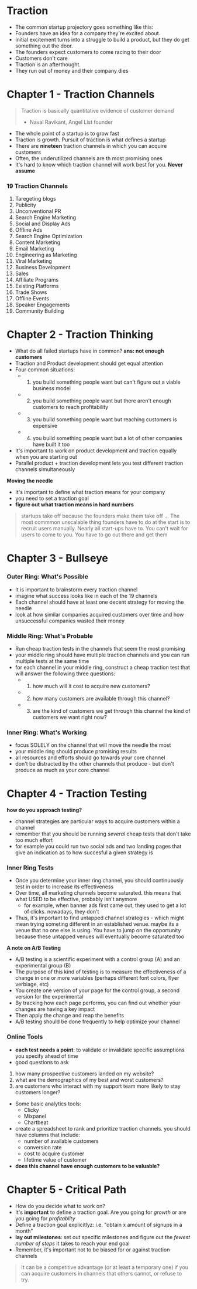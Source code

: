 # Traction
* The common startup projectory goes something like this:
* Founders have an idea for a company they're excited about.
* Initial excitement turns into a struggle to build a product, but they do get something out the door.
* The founders expect customers to come racing to their door
* Customers don't care
* Traction is an afterthought.
* They run out of money and their company dies

# Chapter 1 - Traction Channels

> Traction is basically quantitative evidence of customer demand
> - Naval Ravikant, Angel List founder

* The whole point of a startup is to grow fast
* Traction is growth. Pursuit of traction is what defines a startup
* There are **nineteen** traction channels in which you can acquire customers
* Often, the underutilized channels are th most promising ones
* It's hard to know which traction channel will work best for you. **Never assume**

### 19 Traction Channels

1. Taregeting blogs
2. Publicity
3. Unconventional PR
4. Search Engine Marketing
5. Social and Display Ads
6. Offline Ads
7. Search Engine Optimization
8. Content Marketing
9. Email Marketing
10. Engineering as Marketing
11. Viral Marketing
12. Business Development
13. Sales
14. Affiliate Programs
15. Existing Platforms
16. Trade Shows
17. Offline Events
18. Speaker Engagements
19. Community Building

# Chapter 2 - Traction Thinking

* What do all failed startups have in common? **ans: not enough customers**
* Traction and Product development should get equal attention
* Four common situations:
  - 1. you build something people want but can't figure out a viable business model
  - 2. you build something people want but there aren't enough customers to reach profitability
  - 3. you build something people want but reaching customers is expensive
  - 4. you build something people want but a lot of other companies have built it too
* It's important to work on product development and traction equally when you are starting out
* Parallel product + traction development lets you test different traction channels simultaneously

__Moving the needle__

* It's important to define what traction means for your company
* you need to set a traction goal
* __figure out what traction means in hard numbers__

> startups take off because the founders make them take off ... The most commmon unscalable thing founders have to do at the start is to recruit users manually. Nearly all start-ups have to. You can't wait for users to come to you. You have to go out there and get them

# Chapter 3 - Bullseye

### Outer Ring: What's Possible
* It is important to brainstorm every traction channel
* imagine what success looks like in each of the 19 channels
* Each channel should have at least one decent strategy for moving the needle
* look at how similar companies acquired customers over time and how unsuccessful companies wasted their money

### Middle Ring: What's Probable
* Run cheap traction tests in the channels that seem the most promising
* your middle ring should have multiple traction channels and you can run multiple tests at the same time
* for each channel in your middle ring, construct a cheap traction test that will answer the following three questions:
  - 1. how much will it cost to acquire new customers?
  - 2. how many customers are available through this channel?
  - 3. are the kind of customers we get through this channel the kind of customers we want right now?

### Inner Ring: What's Working
* focus SOLELY on the channel that will move the needle the most
* your middle ring should produce promising results
* all resources and efforts should go towards your core channel
* don't be distracted by the other channels that produce - but don't produce as much as your core channel

# Chapter 4 - Traction Testing

__how do you approach testing?__

* channel strategies are particular ways to acquire customers within a channel
* remember that you should be running *several* cheap tests that don't take too much effort
* for example you could run two social ads and two landing pages that give an indication as to how succesful a given strategy is

### Inner Ring Tests
* Once you determine your inner ring channel, you should continuously test in order to increase its effectiveness
* Over time, all marketing channels become saturated. this means that what USED to be effective, probably isn't anymore
  - for example, when banner ads first came out, they used to get a lot of clicks. nowadays, they don't
* Thus, it's important to find untapped channel strategies - which might mean trying someting different in an established venue. maybe its a venue that no one else is using. You have to jump on the opportunity because these untapped venues will eventually become saturated too

__A note on A/B Testing__

* A/B testing is a scientific experiment with a control group (A) and an experimental group (B)
* The purpose of this kind of testing is to measure the effectiveness of a change in one or more variables (perhaps different font colors, flyer verbiage, etc)
* You create one version of your page for the control group, a second version for the experimental
* By tracking how each page performs, you can find out whether your changes are having a key impact
* Then apply the change and reap the benefits
* A/B testing should be done frequently to help optimize your channel

### Online Tools
* **each test needs a point**: to validate or invalidate specific assumptions you specify ahead of time
* good questions to ask

1. how many prospective customers landed on my website?
2. what are the demographics of my best and worst customers?
3. are customers who interact with my support team more likely to stay customers longer?

* Some basic analytics tools:
  - Clicky
  - Mixpanel
  - Chartbeat
* create a spreadsheet to rank and prioritize traction channels. you should have columns that include:
  - number of available customers
  - conversion rate
  - cost to acquire customer
  - lifetime value of customer
* **does this channel have enough customers to be valuable?**

# Chapter 5 - Critical Path
* How do you decide what to work on?
* It's **important** to define a traction goal. Are you going for *growth* or are you going for *profitablity*
* Define a traction goal explicitlyz: i.e. "obtain x amount of signups in a month"
* **lay out milestones**: set out specific milestones and figure out the *fewest number of steps* it takes to reach your end goal
* Remember, it's important not to be biased for or against traction channels

> It can be a competitive advantage (or at least a temporary one) if you can acquire customers in channels that others cannot, or refuse to try.


